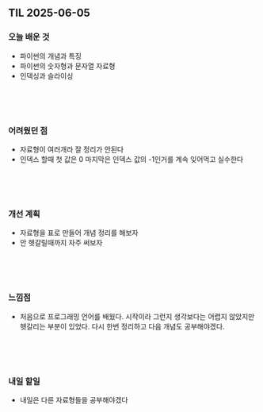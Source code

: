 ## TIL 2025-06-05

### 오늘 배운 것
- 파이썬의 개념과 특징
- 파이썬의 숫자형과 문자열 자료형
- 인덱싱과 슬라이싱

<br/>
<br/>
<br/>

### 어려웠던 점
- 자료형이 여러개라 잘 정리가 안된다
- 인덱스 할때 첫 값은 0 마지막은 인덱스 값의 -1인거를 계속 잊어먹고 실수한다


<br/>
<br/>
<br/>

### 개선 계획
- 자료형을 표로 만들어 개념 정리를 해보자
- 안 헷갈릴때까지 자주 써보자

<br/>
<br/>
<br/>
 
### 느낌점
- 처음으로 프로그래밍 언어를 배웠다. 시작이라 그런지 생각보다는 어렵지 않았지만 헷갈리는 부분이 있었다.
다시 한번 정리하고 다음 개념도 공부해야겠다.

<br/>
<br/>
<br/>

### 내일 할일
- 내일은 다른 자료형들을 공부해야겠다